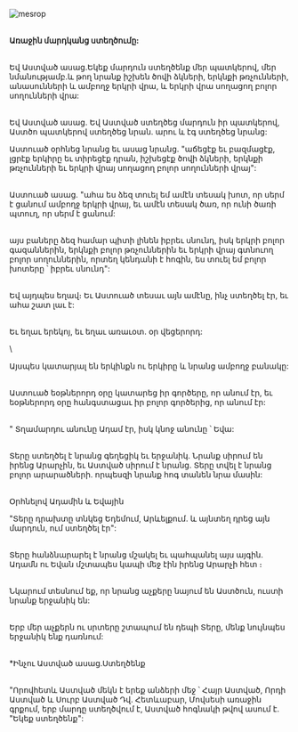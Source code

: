 ![mesrop](https://volamar.ru/audio_video/foto/01/detbible/B18.BMP)

\
**Առաջին մարդկանց ստեղծումը:**

\
Եվ Աստված ասաց.Եկեք մարդուն ստեղծենք մեր պատկերով, մեր նմանությամբ.և թող նրանք իշխեն ծովի ձկների, երկնքի թռչունների, անասունների և ամբողջ երկրի վրա, և երկրի վրա սողացող բոլոր սողունների վրա:

\
Եվ Աստված ասաց.
Եվ Աստված ստեղծեց մարդուն իր պատկերով, Աստծո պատկերով ստեղծեց նրան. արու և էգ ստեղծեց նրանց:

Աստուած օրհնեց նրանց եւ ասաց նրանց. "աճեցէք եւ բազմացէք, լցրէք երկիրը եւ տիրեցէք դրան, իշխեցէք ծովի ձկների, երկնքի թռչունների եւ երկրի վրայ սողացող բոլոր սողունների վրայ":

\
 Աստուած ասաց. "ահա ես ձեզ տուել եմ ամէն տեսակ խոտ, որ սերմ է ցանում ամբողջ երկրի վրայ, եւ ամէն տեսակ ծառ, որ ունի ծառի պտուղ, որ սերմ է ցանում:

\
 այս բաները ձեզ համար պիտի լինեն իբրեւ սնունդ, իսկ երկրի բոլոր գազաններին, երկնքի բոլոր թռչուններին եւ երկրի վրայ գտնուող բոլոր սողուններին, որտեղ կենդանի է հոգին, ես տուել եմ բոլոր խոտերը ՝ իբրեւ սնունդ":

\
Եվ այդպես եղավ։
Եւ Աստուած տեսաւ այն ամէնը, ինչ ստեղծել էր, եւ ահա շատ լաւ է:

\
Եւ եղաւ երեկոյ, եւ եղաւ առաւօտ. օր վեցերորդ:

\

Այսպես կատարյալ են երկինքն ու երկիրը և նրանց ամբողջ բանակը:

\
Աստուած եօթներորդ օրը կատարեց իր գործերը, որ անում էր, եւ եօթներորդ օրը հանգստացաւ իր բոլոր գործերից, որ անում էր:

\
"
Տղամարդու անունը Ադամ էր, իսկ կնոջ անունը ՝ Եվա:

\
 Տերը ստեղծել է նրանց գեղեցիկ եւ երջանիկ. Նրանք սիրում են իրենց Արարչին, եւ Աստված սիրում է նրանց.
Տերը տվել է նրանց բոլոր արարածների. որպեսզի նրանք հոգ տանեն նրա մասին:

\
 Օրհնելով Ադամին և Եվային

"Տերը դրախտը տնկեց Եդեմում, Արևելքում. և այնտեղ դրեց այն մարդուն, ում ստեղծել էր":

\
 Տերը հանձնարարել է նրանց մշակել եւ պահպանել այս այգին.
Ադամն ու Եվան մշտապես կապի մեջ էին իրենց Արարչի հետ ։

\
Նկարում տեսնում եք, որ նրանց աչքերը նայում են Աստծուն, ուստի նրանք երջանիկ են:

\
Երբ մեր աչքերն ու սրտերը շտապում են դեպի Տերը, մենք նույնպես երջանիկ ենք դառնում:

\
\*Ինչու Աստված ասաց.Ստեղծենք

\
"Որովհետև Աստված մեկն է երեք անձերի մեջ ՝ Հայր Աստված, Որդի Աստված և Սուրբ Աստված Դվ. Հետևաբար, Մովսեսի առաջին գրքում, երբ մարդը ստեղծվում է, Աստված հոգնակի թվով ասում է. "Եկեք ստեղծենք":
